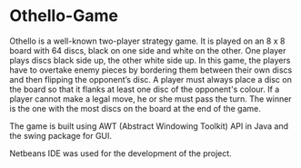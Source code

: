 # Othello-Game

Othello is a well-known two-player strategy game. It is played on an 8 x 8 board with 64 discs, black on one side and white on the other. One player plays discs black side up, the other white side up. In this game, the players have to overtake enemy pieces by bordering them between their own discs and then flipping the opponent’s disc. A player must always place a disc on the board so that it flanks at least one disc of the opponent's colour. If a player cannot make a legal move, he or she must pass the turn. The winner is the one with the most discs on the board at the end of the game.

The game is built using AWT (Abstract Windowing Toolkit) API in Java and the swing package for GUI.

Netbeans IDE was used for the development of the project.
